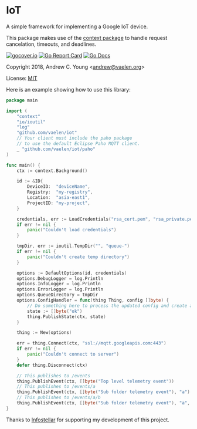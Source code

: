 IoT
===

A simple framework for implementing a Google IoT device.

This package makes use of the [context package] to handle request cancelation, timeouts, and deadlines.

[![gocover.io](https://gocover.io/_badge/github.com/vaelen/iot)](https://gocover.io/github.com/vaelen/iot)
[![Go Report Card](https://goreportcard.com/badge/github.com/vaelen/iot)](https://goreportcard.com/report/github.com/vaelen/iot)
[![Go Docs](https://godoc.org/github.com/vaelen/iot?status.svg)](https://godoc.org/github.com/vaelen/iot)

Copyright 2018, Andrew C. Young <<andrew@vaelen.org>>

License: [MIT]

Here is an example showing how to use this library:
```go
package main

import (
	"context"
	"io/ioutil"
	"log"
	"github.com/vaelen/iot"
	// Your client must include the paho package
	// to use the default Eclipse Paho MQTT client.
	_ "github.com/vaelen/iot/paho"
)

func main() {
	ctx := context.Background()

	id := &ID{
		DeviceID:  "deviceName",
		Registry:  "my-registry",
		Location:  "asia-east1",
		ProjectID: "my-project",
	}

	credentials, err := LoadCredentials("rsa_cert.pem", "rsa_private.pem")
	if err != nil {
		panic("Couldn't load credentials")
	}

	tmpDir, err := ioutil.TempDir("", "queue-")
	if err != nil {
		panic("Couldn't create temp directory")
	}

	options := DefaultOptions(id, credentials)
	options.DebugLogger = log.Println
	options.InfoLogger = log.Println
	options.ErrorLogger = log.Println
	options.QueueDirectory = tmpDir
	options.ConfigHandler = func(thing Thing, config []byte) {
		// Do something here to process the updated config and create an updated state string
		state := []byte("ok")
		thing.PublishState(ctx, state)
	}

	thing := New(options)

	err = thing.Connect(ctx, "ssl://mqtt.googleapis.com:443")
	if err != nil {
		panic("Couldn't connect to server")
	}
	defer thing.Disconnect(ctx)

	// This publishes to /events
	thing.PublishEvent(ctx, []byte("Top level telemetry event"))
	// This publishes to /events/a
	thing.PublishEvent(ctx, []byte("Sub folder telemetry event"), "a")
	// This publishes to /events/a/b
	thing.PublishEvent(ctx, []byte("Sub folder telemetry event"), "a", "b")
}
```

Thanks to [Infostellar] for supporting my development of this project.

[Andrew C. Young]: http;//vaelen.org
[Infostellar]: http://infostellar.net
[context package]: https://golang.org/pkg/context/
[MIT]: ../blob/master/LICENSE